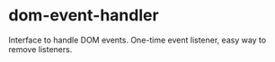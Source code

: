 # dom-event-handler
Interface to handle DOM events. One-time event listener, easy way to remove listeners.
